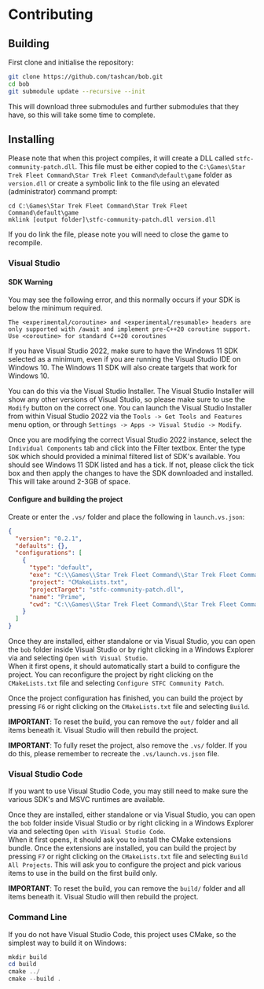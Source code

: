 # Contributing

## Building

First clone and initialise the repository:

```bash
git clone https://github.com/tashcan/bob.git
cd bob
git submodule update --recursive --init
```

This will download three submodules and further submodules that they have, so this will take some time to complete.

## Installing

Please note that when this project compiles, it will create a DLL called `stfc-community-patch.dll`.  This 
file must be either copied to the `C:\Games\Star Trek Fleet Command\Star Trek Fleet Command\default\game` 
folder as `version.dll` or create a symbolic link to the file using an elevated (administrator) command 
prompt:

```console
cd C:\Games\Star Trek Fleet Command\Star Trek Fleet Command\default\game
mklink [output folder]\stfc-community-patch.dll version.dll
```

If you do link the file, please note you will need to close the game to recompile.

### Visual Studio

#### SDK Warning

You may see the following error, and this normally occurs if your SDK is below the minimum required.

```
The <experimental/coroutine> and <experimental/resumable> headers are only supported with /await and implement pre-C++20 coroutine support. Use <coroutine> for standard C++20 coroutines
```

If you have Visual Studio 2022, make sure to have the Windows 11 SDK selected as a minimum, even if you 
are running the Visual Studio IDE on Windows 10.  The Windows 11 SDK will also create targets that work 
for Windows 10.

You can do this via the Visual Studio Installer.  The Visual Studio Installer will show any other versions 
of Visual Studio, so please make sure to use the `Modify` button on the correct one.  You can launch the 
Visual Studio Installer from within Visual Studio 2022 via the `Tools -> Get Tools and Features` menu 
option, or through `Settings -> Apps -> Visual Studio -> Modify`.  

Once you are modifying the correct Visual Studio 2022 instance, select the `Individual Components` tab and 
click into the Filter textbox.  Enter the type `SDK` which should provided a minimal filtered list of SDK's 
available.  You should see Windows 11 SDK listed and has a tick.  If not, please click the tick box and then 
apply the changes to have the SDK downloaded and installed.  This will take around 2-3GB of space.

#### Configure and building the project

Create or enter the `.vs/` folder and place the following in `launch.vs.json`:

```json
{
  "version": "0.2.1",
  "defaults": {},
  "configurations": [
    {
      "type": "default",
      "exe": "C:\\Games\\Star Trek Fleet Command\\Star Trek Fleet Command\\default\\game\\prime.exe",
      "project": "CMakeLists.txt",
      "projectTarget": "stfc-community-patch.dll",
      "name": "Prime",
      "cwd": "C:\\Games\\Star Trek Fleet Command\\Star Trek Fleet Command\\default\\game"
    }
  ]
}
```

Once they are installed, either standalone or via Visual Studio, you can open the `bob` folder inside 
Visual Studio or by right clicking in a Windows Explorer via and selecting `Open with Visual Studio`.  
When it first opens, it should automatically start a build to configure the project.  You can 
reconfigure the project by right clicking on the `CMakeLists.txt` file and selecting 
`Configure STFC Community Patch`.  

Once the project configuration has finished, you can build the project by pressing `F6` or right clicking 
on the `CMakeLists.txt` file and selecting `Build`.  

**IMPORTANT**: To reset the build, you can remove the `out/` folder and all items beneath it.  Visual 
Studio will then rebuild the project.

**IMPORTANT**: To fully reset the project, also remove the `.vs/` folder.  If you do this, please remember 
to recreate the `.vs/launch.vs.json` file.

### Visual Studio Code

If you want to use Visual Studio Code, you may still need to make sure the various SDK's and MSVC runtimes 
are available.

Once they are installed, either standalone or via Visual Studio, you can open the `bob` folder inside 
Visual Studio or by right clicking in a Windows Explorer via and selecting `Open with Visual Studio Code`.  
When it first opens, it should ask you to install the CMake extensions bundle.  Once the extensions are 
installed, you can build the project by pressing `F7` or right clicking on the `CMakeLists.txt` file and
selecting `Build All Projects`.  This will ask you to configure the project and pick various items to use
in the build on the first build only.

**IMPORTANT**: To reset the build, you can remove the `build/` folder and all items beneath it.  Visual 
Studio will then rebuild the project.

### Command Line

If you do not have Visual Studio Code, this project uses CMake, so the simplest way to build it on Windows:

```ps1
mkdir build
cd build
cmake ../
cmake --build .
```
